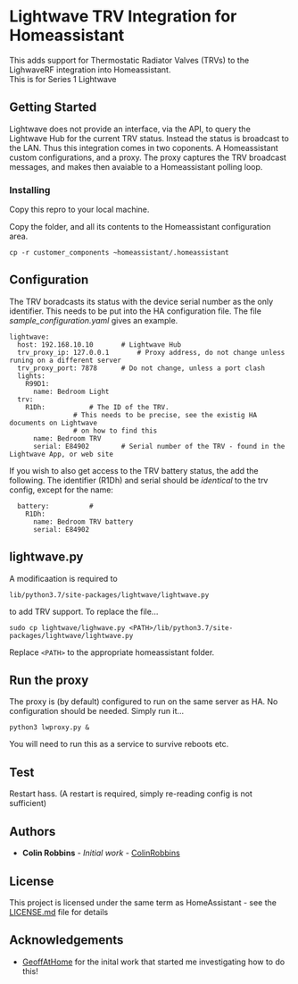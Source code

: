# Lightwave TRV Integration for Homeassistant

This adds support for Thermostatic Radiator Valves (TRVs) to the LighwaveRF integration into Homeassistant.  
This is for Series 1 Lightwave

## Getting Started

Lightwave does not provide an interface, via the API, to query the Lightwave Hub for the current TRV status.  Instead the status is broadcast to the LAN.
Thus this integration comes in two coponents.  A Homeassistant custom configurations, and a proxy.
The proxy captures the TRV broadcast messages, and makes then avaiable to a Homeassistant polling loop.

### Installing

Copy this repro to your local machine.

Copy the folder, and all its contents to the Homeassistant configuration area.
```
cp -r customer_components ~homeassistant/.homeassistant
```


## Configuration
The TRV boradcasts its status with the device serial number as the only identifier.
This needs to be put into the HA configuration file.
The file *sample_configuration.yaml* gives an example.
```
lightwave:
  host: 192.168.10.10    	# Lightwave Hub
  trv_proxy_ip: 127.0.0.1       # Proxy address, do not change unless runing on a different server
  trv_proxy_port: 7878		# Do not change, unless a port clash
  lights:
    R99D1:
      name: Bedroom Light
  trv:				
    R1Dh:			# The ID of the TRV.  
				# This needs to be precise, see the existig HA documents on Lightwave
				# on how to find this
      name: Bedroom TRV
      serial: E84902		# Serial number of the TRV - found in the Lightwave App, or web site
```
If you wish to also get access to the TRV battery status, the add the following.
The identifier (R1Dh) and serial should be *identical* to the trv config, except for the name:
```
  battery:			# 
    R1Dh:
      name: Bedroom TRV battery
      serial: E84902
```
## lightwave.py
A modificaation is required to 
```
lib/python3.7/site-packages/lightwave/lightwave.py
```
to add TRV support.
To replace the file...
```
sudo cp lightwave/lighwave.py <PATH>/lib/python3.7/site-packages/lightwave/lightwave.py
```
Replace ```<PATH>``` to the appropriate homeassistant folder.

## Run the proxy
The proxy is (by default) configured to run on the same server as HA.
No configuration should be needed.   Simply run it...
```
python3 lwproxy.py &
```
You will need to run this as a service to survive reboots etc.
## Test
Restart hass.  (A restart is required, simply re-reading config is not sufficient)

## Authors

* **Colin Robbins** - *Initial work* - [ColinRobbins](https://github.com/ColinRobbins)

## License

This project is licensed under the same term as HomeAssistant - see the [LICENSE.md](LICENSE.md) file for details

## Acknowledgements

* [GeoffAtHome](https://github.com/GeoffAtHome) for the inital work that started me investigating how to do this!
